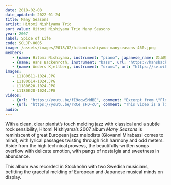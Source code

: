 ```yaml
---
date: 2018-02-08
date_updated: 2022-01-24
title: Many Seasons
artist: Hitomi Nishiyama Trio
sort_value: Hitomi Nishiyama Trio Many Seasons
year: 2007
label: Spice of Life
code: SOLJP-0005
image: /assets/images/2018/02/hitominishiyama-manyseasons-460.jpeg
members: 
   - {name: Hitomi Nishiyama, instrument: "piano", japanese_name: 西山瞳, url: "http://hitominishiyama.net"}
   - {name: Hans Backenroth, instrument: "bass", url: "https://hansbackenroth.com/"}
   - {name: Anders Kjellberg, instrument: "drums", url: "https://sv.wikipedia.org/wiki/Anders_Kjellberg_(musiker)"}
images:
   - L1180611-1024.JPG
   - L1180614-1024.JPG
   - L1180620-1024.JPG
   - L1180628-1024.JPG
videos: 
   - {url: "https://youtu.be/fI9oqwSMdBE", comment: "Excerpt from \"Flood\", which opens this album"}
   - {url: "https://youtu.be/rRCe_sFD-cU", comment: "This video is a live performance of Nishiyama's original song \"SAKIRA\", track 3 from this album"}
audio:
---
```

With a clean, clear pianist’s touch melding jazz with classical and a subtle rock sensibility, Hitomi Nishiyama’s 2007 album *Many Seasons* is reminiscent of great European jazz melodists (Giovanni Mirabassi comes to mind), with lyrical passages twisting through rich harmony and odd meters. Aside from the high technical prowess, the beautifully-written songs overflow with delicate emotion, with pangs of nostalgia and sweetness in abundance.

This album was recorded in Stockholm with two Swedish musicians, befitting the graceful melding of European and Japanese musical minds on display.